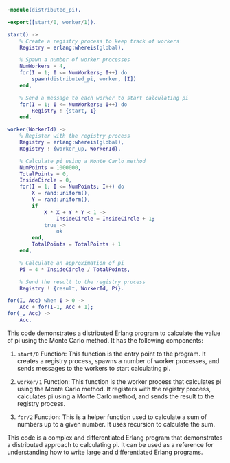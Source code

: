 ```erlang
-module(distributed_pi).

-export([start/0, worker/1]).

start() ->
    % Create a registry process to keep track of workers
    Registry = erlang:whereis(global),

    % Spawn a number of worker processes
    NumWorkers = 4,
    for(I = 1; I <= NumWorkers; I++) do
        spawn(distributed_pi, worker, [I])
    end,

    % Send a message to each worker to start calculating pi
    for(I = 1; I <= NumWorkers; I++) do
        Registry ! {start, I}
    end.

worker(WorkerId) ->
    % Register with the registry process
    Registry = erlang:whereis(global),
    Registry ! {worker_up, WorkerId},

    % Calculate pi using a Monte Carlo method
    NumPoints = 1000000,
    TotalPoints = 0,
    InsideCircle = 0,
    for(I = 1; I <= NumPoints; I++) do
        X = rand:uniform(),
        Y = rand:uniform(),
        if
            X * X + Y * Y < 1 ->
                InsideCircle = InsideCircle + 1;
            true ->
                ok
        end,
        TotalPoints = TotalPoints + 1
    end,

    % Calculate an approximation of pi
    Pi = 4 * InsideCircle / TotalPoints,

    % Send the result to the registry process
    Registry ! {result, WorkerId, Pi}.

for(I, Acc) when I > 0 ->
    Acc + for(I-1, Acc + 1);
for(_, Acc) ->
    Acc.
```

This code demonstrates a distributed Erlang program to calculate the value of pi using the Monte Carlo method. It has the following components:

1. `start/0` Function: This function is the entry point to the program. It creates a registry process, spawns a number of worker processes, and sends messages to the workers to start calculating pi.

2. `worker/1` Function: This function is the worker process that calculates pi using the Monte Carlo method. It registers with the registry process, calculates pi using a Monte Carlo method, and sends the result to the registry process.

3. `for/2` Function: This is a helper function used to calculate a sum of numbers up to a given number. It uses recursion to calculate the sum.

This code is a complex and differentiated Erlang program that demonstrates a distributed approach to calculating pi. It can be used as a reference for understanding how to write large and differentiated Erlang programs.